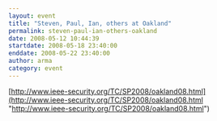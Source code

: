 ```yaml
---
layout: event
title: "Steven, Paul, Ian, others at Oakland"
permalink: steven-paul-ian-others-oakland
date: 2008-05-12 10:44:39
startdate: 2008-05-18 23:40:00
enddate: 2008-05-22 23:40:00
author: arma
category: event
---
```


[http://www.ieee-security.org/TC/SP2008/oakland08.html](http://www.ieee-security.org/TC/SP2008/oakland08.html "http://www.ieee-security.org/TC/SP2008/oakland08.html")
